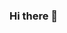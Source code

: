 ### Hi there 👋

<!--
**Gio31/Gio31** is a ✨ _special_ ✨ repository because its `README.md` (this file) appears on your GitHub profile.

Here are some ideas to get you started:

- 🌱 I’m currently learning python 
- ⚡ I hope we can get along 
-->
